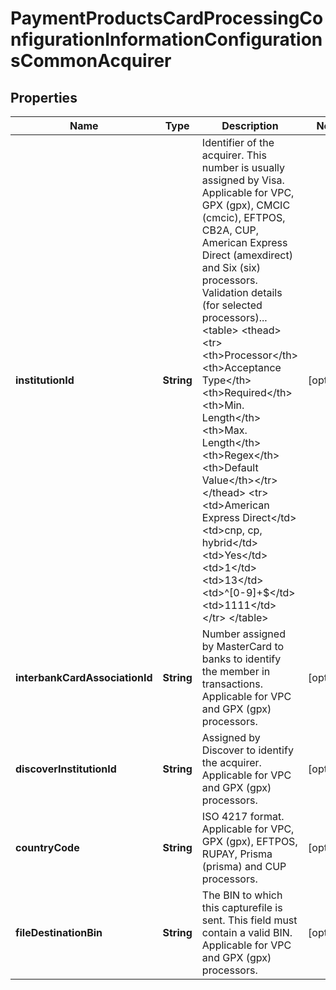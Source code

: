
# PaymentProductsCardProcessingConfigurationInformationConfigurationsCommonAcquirer

## Properties
Name | Type | Description | Notes
------------ | ------------- | ------------- | -------------
**institutionId** | **String** | Identifier of the acquirer. This number is usually assigned by Visa. Applicable for VPC, GPX (gpx), CMCIC (cmcic), EFTPOS, CB2A, CUP, American Express Direct (amexdirect) and Six (six) processors.  Validation details (for selected processors)...  &lt;table&gt; &lt;thead&gt;&lt;tr&gt;&lt;th&gt;Processor&lt;/th&gt;&lt;th&gt;Acceptance Type&lt;/th&gt;&lt;th&gt;Required&lt;/th&gt;&lt;th&gt;Min. Length&lt;/th&gt;&lt;th&gt;Max. Length&lt;/th&gt;&lt;th&gt;Regex&lt;/th&gt;&lt;th&gt;Default Value&lt;/th&gt;&lt;/tr&gt;&lt;/thead&gt; &lt;tr&gt;&lt;td&gt;American Express Direct&lt;/td&gt;&lt;td&gt;cnp, cp, hybrid&lt;/td&gt;&lt;td&gt;Yes&lt;/td&gt;&lt;td&gt;1&lt;/td&gt;&lt;td&gt;13&lt;/td&gt;&lt;td&gt;^[0-9]+$&lt;/td&gt;&lt;td&gt;1111&lt;/td&gt;&lt;/tr&gt; &lt;/table&gt;  |  [optional]
**interbankCardAssociationId** | **String** | Number assigned by MasterCard to banks to identify the member in transactions. Applicable for VPC and GPX (gpx) processors. |  [optional]
**discoverInstitutionId** | **String** | Assigned by Discover to identify the acquirer. Applicable for VPC and GPX (gpx) processors. |  [optional]
**countryCode** | **String** | ISO 4217 format. Applicable for VPC, GPX (gpx), EFTPOS, RUPAY, Prisma (prisma) and CUP processors. |  [optional]
**fileDestinationBin** | **String** | The BIN to which this capturefile is sent. This field must contain a valid BIN. Applicable for VPC and GPX (gpx) processors. |  [optional]



